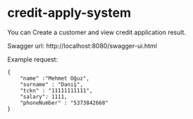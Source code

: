 # credit-apply-system

You can Create a customer and view credit application result.

Swagger url: http://localhost:8080/swagger-ui.html

Example request:
```
{
    "name" :"Mehmet Oğuz",
    "surname" : "Danış",
    "tckn" : "11111111111",
    "salary": 1111,
    "phoneNumber" : "5373842668"
}
```
